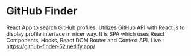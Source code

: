 # GitHub Finder

React App to search GitHub profiles.
Utilizes GitHub API with React.js to display profile interface in nicer way.
It is SPA which uses React Components, Hooks, React DOM Router and Context API.
Live : https://github-finder-52.netlify.app/
